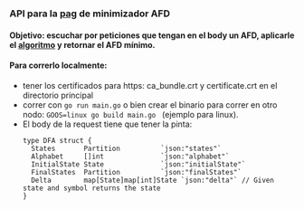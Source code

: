### API para la [pag](https://dfa.diegobuceta.com) de minimizador AFD

#### Objetivo: escuchar por peticiones que tengan en el body un AFD, aplicarle el [algoritmo](https://github.com/cap-diego/dfa-minimization-algorithm) y retornar el AFD mínimo.


#### Para correrlo localmente:
  - tener los certificados para https: ca_bundle.crt y certificate.crt en el directorio principal
  - correr con ``` go run main.go ``` o bien crear el binario para correr en otro nodo: ``` GOOS=linux go build main.go  ``` (ejemplo para linux).
  - El body de la request tiene que tener la pinta:
      ```
      type DFA struct {
        States       Partition 			`json:"states"`
        Alphabet     []int				`json:"alphabet"`
        InitialState State				`json:"initialState"`
        FinalStates  Partition			`json:"finalStates"`
        Delta        map[State]map[int]State `json:"delta"` // Given state and symbol returns the state
      }
    ```

